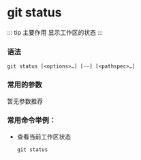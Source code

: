 # git status

::: tip 主要作用
显示工作区的状态
:::

### 语法

```git
git status [<options>…​] [--] [<pathspec>…​]
```

### 常用的参数

暂无参数推荐

### 常用命令举例：

- 查看当前工作区状态
  
  ```git
  git status
  ```
